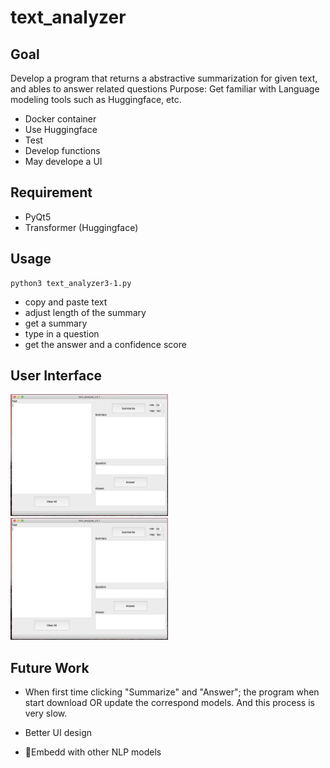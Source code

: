 # text_analyzer

## Goal
Develop a program that returns a abstractive summarization for given text, and ables to answer related questions
Purpose: Get familiar with Language modeling tools such as Huggingface, etc.

- Docker container
- Use Huggingface
- Test
- Develop functions
- May develope a UI


## Requirement
- PyQt5
- Transformer (Huggingface)

## Usage
    python3 text_analyzer3-1.py
- copy and paste text
- adjust length of the summary
- get a summary
- type in a question
- get the answer and a confidence score


## User Interface
<img src="samples/UI1.png" width="50%">

<img src="samples/UI1.png" width="50%"> 

## Future Work
- When first time clicking "Summarize" and "Answer"; the program when start download OR update the correspond models. And this process is very slow.

- Better UI design

- Embedd with other NLP models

